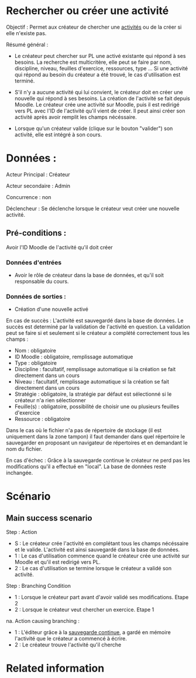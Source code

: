 # Rechercher ou créer une activité

Objectif : Permet aux créateur de chercher une [activités](../../concept/activity.md) ou de la créer si elle n'existe pas.

Résumé général :

* Le créateur peut chercher sur PL une activé existante qui répond à ses besoins. La recherche est multicritère, elle peut se faire par nom, discipline, niveau, feuilles d'exercice, ressources, type ...
    Si une activité qui répond au besoin du créateur a été trouvé, le cas d'utilisation est terminé.
    
* S'il n'y a aucune activité qui lui convient, le créateur doit en créer une nouvelle qui répond à ses besoins. La création de l'activité se fait depuis Moodle. Le créateur crée une activité sur Moodle, puis il est redirigé vers PL avec l'ID de l'activité qu'il vient de créer. Il peut ainsi créer son activité après avoir remplit les champs nécéssaire.

* Lorsque qu'un créateur valide (clique sur le bouton "valider") son activité, elle est intégré à son cours.

# Données :

Acteur Principal : Créateur

Acteur secondaire : Admin

Concurrence : non

Déclencheur : Se déclenche lorsque le créateur veut créer une nouvelle activité.

## Pré-conditions :

Avoir l'ID Moodle de l'activité qu'il doit créer

### Données d'entrées

* Avoir le rôle de créateur dans la base de données, et qu'il soit responsable du cours.

### Données de sorties :

* Création d'une nouvelle activé

En cas de succès : L'activité est sauvegardé dans la base de données. Le succès est determiné par la validation de l'activité en question. La validation peut se faire si et seulement si le créateur a complété correctement tous les champs :

* Nom : obligatoire
* ID Moodle : obligatoire, remplissage automatique
* Type : obligatoire
* Discipline : facultatif, remplissage automatique si la création se fait directement dans un cours
* Niveau : facultatif, remplissage automatique si la création se fait directement dans un cours
* Stratégie : obligatoire, la stratégie par défaut est sélectionné si le créateur n'a rien sélectionner
* Feuille(s) : obligatoire, possibilité de choisir une ou plusieurs feuilles d'exercice
* Ressource : obligatoire

Dans le cas où le fichier n'a pas de répertoire de stockage (il est uniquement dans la zone tampon) il faut demander dans quel répertoire le sauvegarder en proposant un navigateur de répertoires et en demandant le nom du fichier.

En cas d'échec : Grâce à la sauvegarde continue le créateur ne perd pas les modifications qu'il a effectué en "local". La base de données reste inchangée.

# Scénario

## Main success scenario

Step : Action

* S : Le créateur crée l'activité en complétant tous les champs nécéssaire et le valide. L'activité est ainsi sauvegardé dans la base de données.
* 1 : Le cas d'utilisation commence quand le créateur crée une activité sur Moodle et qu'il est redirigé vers PL.
* 2 : Le cas d'utilisation se termine lorsque le créateur a validé son activité.

Step : Branching Condition

* 1 : Lorsque le créateur part avant d'avoir validé ses modifications. Etape 2
* 2 : Lorsque le créateur veut chercher un exercice. Etape 1

na.  Action causing branching :

* 1 : L'éditeur grâce à la [sauvegarde continue](/editeur.md), a gardé en mémoire l'activité que le créateur a commencé à écrire.
* 2 : Le créateur trouve l'activité qu'il cherche

# Related information

<!---
Author : Raphael
Validator : Hugo
-->

